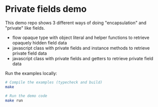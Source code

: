 # Private fields demo

This demo repo shows 3 different ways of doing "encapsulation" and "private" like fields.
- flow opaque type with object literal and helper functions to retrieve opaquely hidden field data 
- javascript class with private fields and instance methods to retrieve private field data
- javascript class with private fields and getters to retrieve private field data

Run the examples locally:

```sh
# Compile the examples (typecheck and build)
make

# Run the demo code
make run
```
